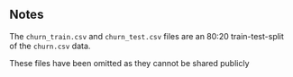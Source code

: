 ## Notes

The `churn_train.csv` and `churn_test.csv` files are an 80:20 train-test-split of the `churn.csv` data. 

These files have been omitted as they cannot be shared publicly
